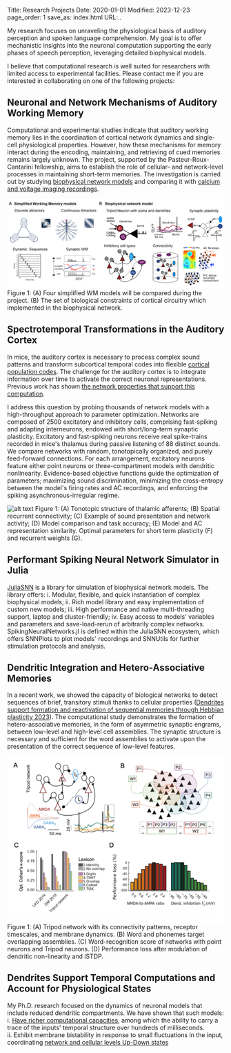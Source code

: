 Title: Research Projects 
Date: 2020-01-01
Modified: 2023-12-23
page_order: 1
save_as: index.html
URL:..

My research focuses on unraveling the physiological basis of auditory perception and spoken language comprehension. My goal is to offer mechanistic insights into the neuronal computation supporting the early phases of speech perception, leveraging detailed biophysical models.

I believe that computational research is well suited for researchers with limited access to experimental facilities. Please contact me if you are interested in collaborating on one of the following projects:

## Neuronal and Network Mechanisms of Auditory Working Memory
Computational and experimental studies indicate that auditory working memory lies in the coordination of cortical network dynamics and single-cell physiological properties. However, how these mechanisms for memory interact during the encoding, maintaining, and retrieving of cued memories remains largely unknown.
The project, supported by the Pasteur-Roux-Cantarini fellowship, aims to establish the role of cellular- and network-level processes in maintaining short-term memories. The investigation is carried out by studying [biophysical network models](https://juliasnn.github.io/SpikingNeuralNetworks.jl) and comparing it with [calcium and voltage imaging recordings](https://doi.org/10.1016/j.neuron.2019.09.043).

![alt text](../images/abstract_working_memory.jpg "Auditory WM")
Figure 1: (A) Four simplified WM models will be compared during the project. (B) The set of biological constraints of cortical circuitry which implemented in the biophysical network.

## Spectrotemporal Transformations in the Auditory Cortex
In mice, the auditory cortex is necessary to process complex sound patterns and transform subcortical temporal codes into flexible [cortical population codes](https://www.science.org/doi/10.1126/sciadv.adr6214). The challenge for the auditory cortex is to integrate information over time to activate the correct neuronal representations. Previous work has shown [the network properties that support this computation](https://elifesciences.org/articles/53151).

I address this question by probing thousands of network models with a high-throughput approach to parameter optimization. Networks are composed of 2500 excitatory and inhibitory cells, comprising fast-spiking and adapting interneurons, endowed with short/long-term synaptic plasticity. Excitatory and fast-spiking neurons receive real spike-trains recorded in mice's thalamus during passive listening of 88 distinct sounds. We compare networks with random, tonotopically organized, and purely feed-forward connections. For each arrangement, excitatory neurons feature either point neurons or three-compartment models with dendritic nonlinearity. Evidence-based objective functions guide the optimization of parameters; maximizing sound discrimination, minimizing the cross-entropy between the model's firing rates and AC recordings, and enforcing the spiking asynchronous-irregular regime.

![alt text](../images/abstract_audio_processing.jpg "Audio processing visual abstract")
Figure 1: (A) Tonotopic structure of thalamic afferents; (B) Spatial recurrent connectivity; (C) Example of sound presentation and network activity; (D) Model comparison and task accuracy; (E) Model and AC representation similarity. Optimal parameters for short term plasticity (F) and recurrent weights (G).

## Performant Spiking Neural Network Simulator in Julia
[JuliaSNN](https://juliasnn.github.io/SpikingNeuralNetworks.jl) is a library for simulation of biophysical network models. The library offers:
i. Modular, flexible, and quick instantiation of complex biophysical models;
ii. Rich model library and easy implementation of custom new models;
iii. High performance and native multi-threading support, laptop and cluster-friendly;
iv. Easy access to models' variables and parameters and save-load-rerun of arbitrarily complex networks.
SpikingNeuralNetworks.jl is defined within the JuliaSNN ecosystem, which offers SNNPlots to plot models' recordings and SNNUtils for further stimulation protocols and analysis.

## Dendritic Integration and Hetero-Associative Memories
In a recent work, we showed the capacity of biological networks to detect sequences of brief, transitory stimuli thanks to cellular properties ([Dendrites support formation and reactivation of sequential memories through Hebbian plasticity 2023](https://www.biorxiv.org/content/10.1101/2023.09.26.559322v2.full.pdf+html)). The computational study demonstrates the formation of hetero-associative memories, in the form of asymmetric synaptic engrams, between low-level and high-level cell assemblies. The synaptic structure is necessary and sufficient for the word assemblies to activate upon the presentation of the correct sequence of low-level features.

![alt text](../images/abstract_tripod_network.jpg "Dendritic integration model")
Figure 1: (A) Tripod network with its connectivity patterns, receptor timescales, and membrane dynamics. (B) Word and phonemes target overlapping assemblies. (C) Word-recognition score of networks with point neurons and Tripod neurons. (D) Performance loss after modulation of dendritic non-linearity and iSTDP.

## Dendrites Support Temporal Computations and Account for Physiological States
My Ph.D. research focused on the dynamics of neuronal models that include reduced dendritic compartments.
We have shown that such models:  <br>
i. [Have richer computational capacities](https://physoc.onlinelibrary.wiley.com/doi/full/10.1113/JP283399), among which the ability to carry a trace of the inputs' temporal structure over hundreds of milliseconds.<br>
ii. Exhibit membrane bistability in response to small fluctuations in the input, coordinating [network and cellular levels Up-Down states](https://www.biorxiv.org/content/10.1101/2024.09.05.611249v3)